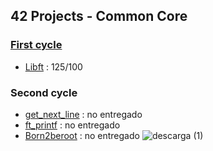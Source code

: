 ## 42 Projects - Common Core

### [First cycle](https://github.com/mferest/Cursus42/tree/main/Cursus/circle-00)
- [Libft](https://github.com/mferest/Cursus42/tree/main/libft) : 125/100

### Second cycle
- [get_next_line](https://github.com/mferest/Cursus42/tree/main/Cursus/circle-01/get_next_line) : no entregado
- [ft_printf](https://github.com/mferest/Cursus42/tree/main/Cursus/circle-01/ft_printf) : no entregado
- [Born2beroot](https://github.com/mferest/Cursus42/tree/main/Cursus/circle-01/Born2beroot) : no entregado
![descarga (1)](https://github.com/mferest/Cursus42/assets/139508718/5c3469bb-e8d8-4f01-baa4-4d282a625556)
